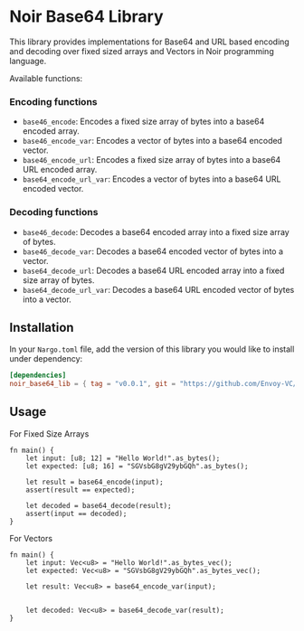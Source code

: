 # Noir Base64 Library

This library provides implementations for Base64 and URL based encoding and decoding over fixed sized arrays and Vectors in Noir programming language.

Available functions:

### Encoding functions

- `base46_encode`: Encodes a fixed size array of bytes into a base64 encoded array.
- `base46_encode_var`: Encodes a vector of bytes into a base64 encoded vector.
- `base46_encode_url`: Encodes a fixed size array of bytes into a base64 URL encoded array.
- `base64_encode_url_var`: Encodes a vector of bytes into a base64 URL encoded vector.

### Decoding functions

- `base46_decode`: Decodes a base64 encoded array into a fixed size array of bytes.
- `base46_decode_var`: Decodes a base64 encoded vector of bytes into a vector.
- `base64_decode_url`: Decodes a base64 URL encoded array into a fixed size array of bytes.
- `base64_decode_url_var`: Decodes a base64 URL encoded vector of bytes into a vector.

## Installation

In your `Nargo.toml` file, add the version of this library you would like to install under dependency:

```toml
[dependencies]
noir_base64_lib = { tag = "v0.0.1", git = "https://github.com/Envoy-VC/noir_base64_lib" }
```

## Usage

For Fixed Size Arrays

```noir
fn main() {
    let input: [u8; 12] = "Hello World!".as_bytes();
    let expected: [u8; 16] = "SGVsbG8gV29ybGQh".as_bytes();

    let result = base64_encode(input);
    assert(result == expected);

    let decoded = base64_decode(result);
    assert(input == decoded);
}
```

For Vectors

```noir
fn main() {
    let input: Vec<u8> = "Hello World!".as_bytes_vec();
    let expected: Vec<u8> = "SGVsbG8gV29ybGQh".as_bytes_vec();

    let result: Vec<u8> = base64_encode_var(input);


    let decoded: Vec<u8> = base64_decode_var(result);
}
```
